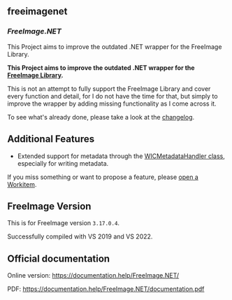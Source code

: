 ## **freeimagenet**

### *FreeImage.NET*


This Project aims to improve the outdated .NET wrapper for the FreeImage Library.


**This Project aims to improve the outdated .NET wrapper for the [FreeImage Library](http://web.archive.org/web/20180531111147mp_/http:/freeimage.sourceforge.net/index.html).**

This is not an attempt to fully support the FreeImage Library and cover every function and detail, for I do not have the time for that, but simply to improve the wrapper by adding missing functionality as I come across it.

 To see what's already done, please take a look at the [changelog](http://web.archive.org/web/20180531111147mp_/https:/freeimagenet.codeplex.com/SourceControl/list/changesets).



## **Additional Features**

- Extended support for metadata through the [WICMetadataHandler class](http://web.archive.org/web/20180531111147mp_/http:/argusmagnus.dx.am/freeimagenetdoc/html/T_FreeImageAPI_Metadata_WICMetadataHandler.htm), especially for     writing metadata.


If you miss something or want to propose a feature, please [open a Workitem](http://web.archive.org/web/20180531111147mp_/https:/freeimagenet.codeplex.com/WorkItem/Create).

## FreeImage Version
This is for FreeImage version `3.17.0.4`.

Successfully compiled with VS 2019 and VS 2022.

## Official documentation

Online version: <https://documentation.help/FreeImage.NET/>

PDF: <https://documentation.help/FreeImage.NET/documentation.pdf>


